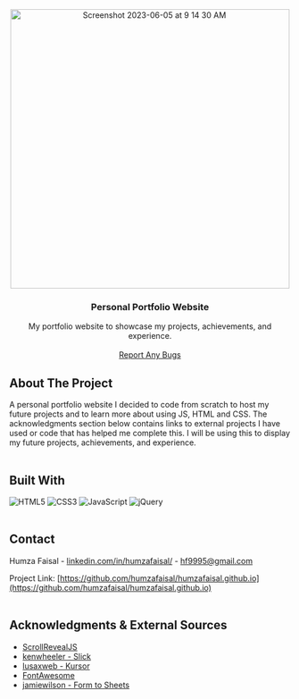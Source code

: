 <div align="center"><img width="500" alt="Screenshot 2023-06-05 at 9 14 30 AM" src="https://github.com/humzafaisal/humzafaisal.github.io/assets/134899992/77428369-69c5-45d2-a506-78a5175b56b1"></div>

<h3 align="center">Personal Portfolio Website</h3>

<p align="center">
    My portfolio website to showcase my projects, achievements, and experience.
  <br />
  <br />
  <a href="https://github.com/github_username/repo_name/issues">Report Any Bugs</a>
</p>

## About The Project

A personal portfolio website I decided to code from scratch to host my future projects and to learn more about using JS, HTML and CSS. The acknowledgments section below contains links to external projects I have used or code that has helped me complete this. I will be using this to display my future projects, achievements, and experience.
<br/>
<br/>

## Built With
![HTML5](https://img.shields.io/badge/html5-%23E34F26.svg?style=for-the-badge&logo=html5&logoColor=white)
![CSS3](https://img.shields.io/badge/css3-%231572B6.svg?style=for-the-badge&logo=css3&logoColor=white)
![JavaScript](https://img.shields.io/badge/javascript-%23323330.svg?style=for-the-badge&logo=javascript&logoColor=%23F7DF1E)
![jQuery](https://img.shields.io/badge/jquery-%230769AD.svg?style=for-the-badge&logo=jquery&logoColor=white)
<br/>
<br/>

## Contact

Humza Faisal - [linkedin.com/in/humzafaisal/](https://www.linkedin.com/in/humzafaisal/) - [hf9995@gmail.com](mailto:hf9995@gmail.com)

Project Link: [https://github.com/humzafaisal/humzafaisal.github.io](https://github.com/humzafaisal/humzafaisal.github.io)
<br/>
<br/>

## Acknowledgments & External Sources

* [ScrollRevealJS](https://scrollrevealjs.org/)
* [kenwheeler - Slick](https://kenwheeler.github.io/slick/)
* [lusaxweb - Kursor](https://lusaxweb.github.io/Kursor/)
* [FontAwesome](https://fontawesome.com/)
* [jamiewilson - Form to Sheets](https://github.com/jamiewilson/form-to-google-sheets)

